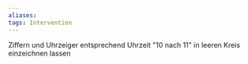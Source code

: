 ```yaml
---
aliases: 
tags: Intervention
---
```

Ziffern und Uhrzeiger entsprechend Uhrzeit "10 nach 11" in leeren Kreis einzeichnen lassen